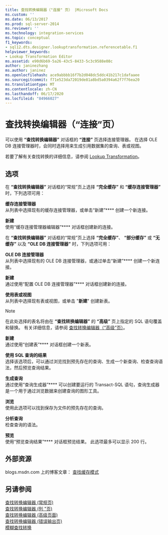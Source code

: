 ```yaml
---
title: 查找转换编辑器（"连接" 页） |Microsoft Docs
ms.custom: ''
ms.date: 06/13/2017
ms.prod: sql-server-2014
ms.reviewer: ''
ms.technology: integration-services
ms.topic: conceptual
f1_keywords:
- sql12.dts.designer.lookuptransformation.referencetable.f1
helpviewer_keywords:
- Lookup Transformation Editor
ms.assetid: e90d6b69-5a26-43c5-8433-5c3c9588e08c
author: janinezhang
ms.author: janinez
ms.openlocfilehash: ace9abbbb16f7b2d048dc5ddc41b217c1dafaaee
ms.sourcegitcommit: f71e523da72019de81a8bd5a0394a62f7f76ea20
ms.translationtype: MT
ms.contentlocale: zh-CN
ms.lasthandoff: 06/17/2020
ms.locfileid: "84966027"
---
```

# <a name="lookup-transformation-editor-connection-page"></a>查找转换编辑器（“连接”页）
  可以使用 **“查找转换编辑器”** 对话框的 **“连接”** 页选择连接管理器。 在选择 OLE DB 连接管理器时，会同时选择用来生成引用数据集的查询、表或视图。  
  
 若要了解有关查找转换的详细信息，请参阅 [Lookup Transformation](data-flow/transformations/lookup-transformation.md)。  
  
## <a name="options"></a>选项  
 在 **“查找转换编辑器”** 对话框的“常规”页上选择 **“完全缓存”** 和 **“缓存连接管理器”** 时，下列选项可用：  
  
 **缓存连接管理器**  
 从列表中选择现有的缓存连接管理器，或单击“新建”**** 创建一个新连接。  
  
 **新建**  
 使用“缓存连接管理器编辑器”**** 对话框创建新的连接。  
  
 在 **“查找转换编辑器”** 对话框的“常规”页上选择 **“完全缓存”**、 **“部分缓存”** 或 **“无缓存”** 以及 **“OLE DB 连接管理器”** 时，下列选项可用：  
  
 **OLE DB 连接管理器**  
 从列表中选择现有的 OLE DB 连接管理器，或通过单击“新建”**** 创建一个新连接。  
  
 **新建**  
 通过使用“配置 OLE DB 连接管理器”**** 对话框创建新的连接。  
  
 **使用表或视图**  
 从列表中选择现有表或视图，或单击 "**新建**" 创建新表。  
  
> [!NOTE]  
>  在此处选择的表名将由在 **“查找转换编辑器”** 的 **“高级”** 页上指定的 SQL 语句覆盖和替换。 有关详细信息，请参阅 [查找转换编辑器（“高级”页）](../../2014/integration-services/lookup-transformation-editor-advanced-page.md)。  
  
 **新建**  
 通过使用“创建表”**** 对话框创建一个新表。  
  
 **使用 SQL 查询的结果**  
 选择该选项后，可以通过浏览找到预先存在的查询、生成一个新查询、检查查询语法，然后预览查询结果。  
  
 **生成查询**  
 通过使用“查询生成器”**** 可以创建要运行的 Transact-SQL 语句，查询生成器是一个用于通过浏览数据来创建查询的图形工具。  
  
 **浏览**  
 使用此选项可以找到保存为文件的预先存在的查询。  
  
 **分析查询**  
 检查查询的语法。  
  
 **预览**  
 使用“预览查询结果”**** 对话框预览结果。 此选项最多可以显示 200 行。  
  
## <a name="external-resources"></a>外部资源  
 blogs.msdn.com 上的博客文章： [查找缓存模式](https://go.microsoft.com/fwlink/?LinkId=219518)  
  
## <a name="see-also"></a>另请参阅  
 [查找转换编辑器 &#40;常规页&#41;](general-page-of-integration-services-designers-options.md)   
 [查找转换编辑器 &#40;列 "页&#41;](../../2014/integration-services/lookup-transformation-editor-columns-page.md)   
 [查找转换编辑器 &#40;高级页面&#41;](../../2014/integration-services/lookup-transformation-editor-advanced-page.md)   
 [查找转换编辑器 &#40;错误输出页&#41;](../../2014/integration-services/lookup-transformation-editor-error-output-page.md)   
 [模糊查找转换](data-flow/transformations/fuzzy-lookup-transformation.md)  
  
  
